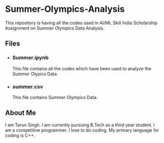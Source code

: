 # Summer-Olympics-Analysis
This repository is having all the codes used in AI/ML Skill India Scholarship Assignment on Summer Olympics Data Analysis.

## Files
* ### Summer.ipynb
  This file contains all the codes which have been used to analyze the Summer Olypics Data.
* ### summer.csv
  This file contains Summer Olympics Data.

## About Me
I am Tarun Singh. I am currently pursuing B.Tech as a third year student. I am a competitive programmer. I love to do coding. My primary language for coding is C++.

